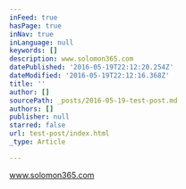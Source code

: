 ```yaml
---
inFeed: true
hasPage: true
inNav: true
inLanguage: null
keywords: []
description: www.solomon365.com
datePublished: '2016-05-19T22:12:20.254Z'
dateModified: '2016-05-19T22:12:16.368Z'
title: ''
author: []
sourcePath: _posts/2016-05-19-test-post.md
authors: []
publisher: null
starred: false
url: test-post/index.html
_type: Article

---
```

www.solomon365.com